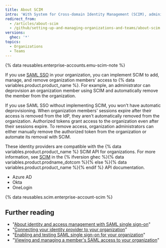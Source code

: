 ```yaml
---
title: About SCIM
intro: 'With System for Cross-domain Identity Management (SCIM), administrators can automate the exchange of user identity information between systems.'
redirect_from:
  - /articles/about-scim
  - /github/setting-up-and-managing-organizations-and-teams/about-scim
versions:
  ghec: '*'
topics:
  - Organizations
  - Teams
---
```


{% data reusables.enterprise-accounts.emu-scim-note %}

If you use [SAML SSO](/articles/about-identity-and-access-management-with-saml-single-sign-on) in your organization, you can implement SCIM to add, manage, and remove organization members' access to {% data variables.product.product_name %}. For example, an administrator can deprovision an organization member using SCIM and automatically remove the member from the organization.

If you use SAML SSO without implementing SCIM, you won't have automatic deprovisioning. When organization members' sessions expire after their access is removed from the IdP, they aren't automatically removed from the organization. Authorized tokens grant access to the organization even after their sessions expire. To remove access, organization administrators can either manually remove the authorized token from the organization or automate its removal with SCIM.

These identity providers are compatible with the {% data variables.product.product_name %} SCIM API for organizations. For more information, see [SCIM](/rest/reference/scim) in the {% ifversion ghec %}{% data variables.product.prodname_dotcom %}{% else %}{% data variables.product.product_name %}{% endif %} API documentation.
- Azure AD
- Okta
- OneLogin

{% data reusables.scim.enterprise-account-scim %}

## Further reading

- "[About identity and access management with SAML single sign-on](/articles/about-identity-and-access-management-with-saml-single-sign-on)"
- "[Connecting your identity provider to your organization](/articles/connecting-your-identity-provider-to-your-organization)"
- "[Enabling and testing SAML single sign-on for your organization](/articles/enabling-and-testing-saml-single-sign-on-for-your-organization)"
- "[Viewing and managing a member's SAML access to your organization](/github/setting-up-and-managing-organizations-and-teams//viewing-and-managing-a-members-saml-access-to-your-organization)"
